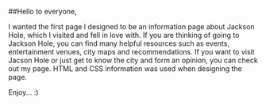 ##Hello to everyone,

I wanted the first page I designed to be an information page about Jackson Hole, which I visited and fell in love with. If you are thinking of going to Jackson Hole, you can find many helpful resources such as events, entertainment venues, city maps and recommendations. If you want to visit Jacson Hole or just get to know the city and form an opinion, you can check out my page. HTML and CSS information was used when designing the page.

Enjoy... :)
